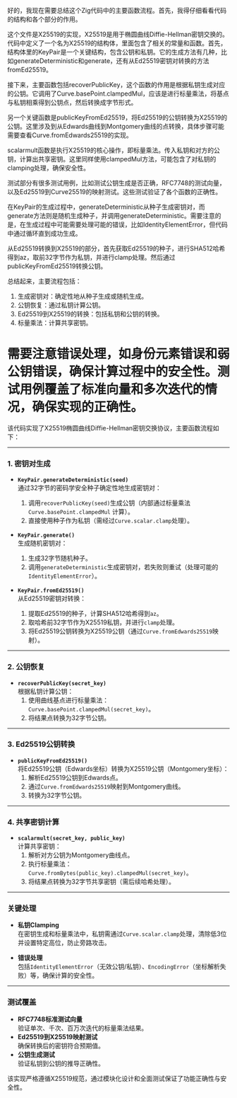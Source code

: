 好的，我现在需要总结这个Zig代码中的主要函数流程。首先，我得仔细看看代码的结构和各个部分的作用。

这个文件是X25519的实现，X25519是用于椭圆曲线Diffie-Hellman密钥交换的。代码中定义了一个名为X25519的结构体，里面包含了相关的常量和函数。首先，结构体里的KeyPair是一个关键结构，包含公钥和私钥。它的生成方法有几种，比如generateDeterministic和generate，还有从Ed25519密钥对转换的方法fromEd25519。

接下来，主要函数包括recoverPublicKey，这个函数的作用是根据私钥生成对应的公钥。它调用了Curve.basePoint.clampedMul，应该是进行标量乘法，将基点与私钥相乘得到公钥点，然后转换成字节形式。

另一个关键函数是publicKeyFromEd25519，将Ed25519的公钥转换为X25519的公钥。这里涉及到从Edwards曲线到Montgomery曲线的点转换，具体步骤可能需要查看Curve.fromEdwards25519的实现。

scalarmult函数是执行X25519的核心操作，即标量乘法。传入私钥和对方的公钥，计算出共享密钥。这里同样使用clampedMul方法，可能包含了对私钥的clamping处理，确保安全性。

测试部分有很多测试用例，比如测试公钥生成是否正确，RFC7748的测试向量，以及Ed25519到Curve25519的映射测试。这些测试验证了各个函数的正确性。

在KeyPair的生成过程中，generateDeterministic从种子生成密钥对，而generate方法则是随机生成种子，并调用generateDeterministic。需要注意的是，在生成过程中可能需要处理可能的错误，比如IdentityElementError，但代码中通过循环直到成功生成。

从Ed25519转换到X25519的部分，首先获取Ed25519的种子，进行SHA512哈希得到az，取前32字节作为私钥，并进行clamp处理。然后通过publicKeyFromEd25519转换公钥。

总结起来，主要流程包括：

1. 生成密钥对：确定性地从种子生成或随机生成。
2. 公钥恢复：通过私钥计算公钥。
3. Ed25519到X25519的转换：包括私钥和公钥的转换。
4. 标量乘法：计算共享密钥。

需要注意错误处理，如身份元素错误和弱公钥错误，确保计算过程中的安全性。测试用例覆盖了标准向量和多次迭代的情况，确保实现的正确性。
================================================
该代码实现了X25519椭圆曲线Diffie-Hellman密钥交换协议，主要函数流程如下：

---

### **1. 密钥对生成**
- **`KeyPair.generateDeterministic(seed)`**  
  通过32字节的密码学安全种子确定性地生成密钥对：
  1. 调用`recoverPublicKey(seed)`生成公钥（内部通过标量乘法 `Curve.basePoint.clampedMul` 计算）。
  2. 直接使用种子作为私钥（需经过`Curve.scalar.clamp`处理）。

- **`KeyPair.generate()`**  
  生成随机密钥对：
  1. 生成32字节随机种子。
  2. 调用`generateDeterministic`生成密钥对，若失败则重试（处理可能的`IdentityElementError`）。

- **`KeyPair.fromEd25519()`**  
  从Ed25519密钥对转换：
  1. 提取Ed25519的种子，计算SHA512哈希得到`az`。
  2. 取哈希前32字节作为X25519私钥，并进行`clamp`处理。
  3. 将Ed25519公钥转换为X25519公钥（通过`Curve.fromEdwards25519`映射）。

---

### **2. 公钥恢复**
- **`recoverPublicKey(secret_key)`**  
  根据私钥计算公钥：
  1. 使用曲线基点进行标量乘法：`Curve.basePoint.clampedMul(secret_key)`。
  2. 将结果点转换为32字节公钥。

---

### **3. Ed25519公钥转换**
- **`publicKeyFromEd25519()`**  
  将Ed25519公钥（Edwards坐标）转换为X25519公钥（Montgomery坐标）：
  1. 解析Ed25519公钥到Edwards点。
  2. 通过`Curve.fromEdwards25519`映射到Montgomery曲线。
  3. 转换为32字节公钥。

---

### **4. 共享密钥计算**
- **`scalarmult(secret_key, public_key)`**  
  计算共享密钥：
  1. 解析对方公钥为Montgomery曲线点。
  2. 执行标量乘法：`Curve.fromBytes(public_key).clampedMul(secret_key)`。
  3. 将结果点转换为32字节共享密钥（需后续哈希处理）。

---

### **关键处理**
- **私钥Clamping**  
  在密钥生成和标量乘法中，私钥需通过`Curve.scalar.clamp`处理，清除低3位并设置特定高位，防止旁路攻击。
  
- **错误处理**  
  包括`IdentityElementError`（无效公钥/私钥）、`EncodingError`（坐标解析失败）等，确保计算的安全性。

---

### **测试覆盖**
- **RFC7748标准测试向量**  
  验证单次、千次、百万次迭代的标量乘法结果。
- **Ed25519到X25519映射测试**  
  确保转换后的密钥符合预期值。
- **公钥生成测试**  
  验证私钥到公钥的推导正确性。

该实现严格遵循X25519规范，通过模块化设计和全面测试保证了功能正确性与安全性。